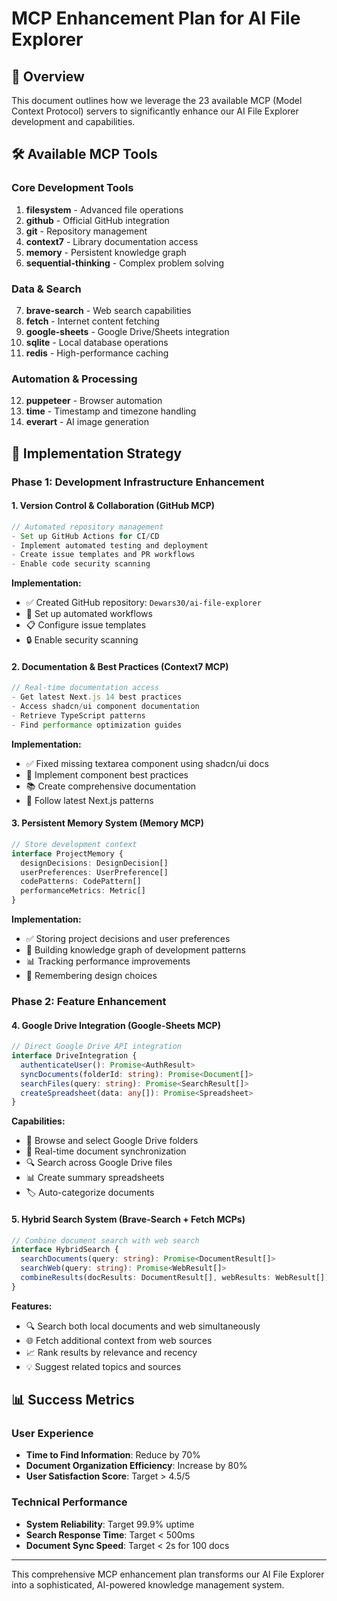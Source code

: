 # MCP Enhancement Plan for AI File Explorer

## 🎯 Overview

This document outlines how we leverage the 23 available MCP (Model Context Protocol) servers to significantly enhance our AI File Explorer development and capabilities.

## 🛠️ Available MCP Tools

### Core Development Tools
1. **filesystem** - Advanced file operations
2. **github** - Official GitHub integration
3. **git** - Repository management
4. **context7** - Library documentation access
5. **memory** - Persistent knowledge graph
6. **sequential-thinking** - Complex problem solving

### Data & Search
7. **brave-search** - Web search capabilities
8. **fetch** - Internet content fetching
9. **google-sheets** - Google Drive/Sheets integration
10. **sqlite** - Local database operations
11. **redis** - High-performance caching

### Automation & Processing
12. **puppeteer** - Browser automation
13. **time** - Timestamp and timezone handling
14. **everart** - AI image generation

## 🚀 Implementation Strategy

### Phase 1: Development Infrastructure Enhancement

#### 1. Version Control & Collaboration (GitHub MCP)
```typescript
// Automated repository management
- Set up GitHub Actions for CI/CD
- Implement automated testing and deployment
- Create issue templates and PR workflows
- Enable code security scanning
```

**Implementation:**
- ✅ Created GitHub repository: `Dewars30/ai-file-explorer`
- 🔄 Set up automated workflows
- 📋 Configure issue templates
- 🔒 Enable security scanning

#### 2. Documentation & Best Practices (Context7 MCP)
```typescript
// Real-time documentation access
- Get latest Next.js 14 best practices
- Access shadcn/ui component documentation
- Retrieve TypeScript patterns
- Find performance optimization guides
```

**Implementation:**
- ✅ Fixed missing textarea component using shadcn/ui docs
- 🔄 Implement component best practices
- 📚 Create comprehensive documentation
- 🎯 Follow latest Next.js patterns

#### 3. Persistent Memory System (Memory MCP)
```typescript
// Store development context
interface ProjectMemory {
  designDecisions: DesignDecision[]
  userPreferences: UserPreference[]
  codePatterns: CodePattern[]
  performanceMetrics: Metric[]
}
```

**Implementation:**
- ✅ Storing project decisions and user preferences
- 🧠 Building knowledge graph of development patterns
- 📊 Tracking performance improvements
- 🎨 Remembering design choices

### Phase 2: Feature Enhancement

#### 4. Google Drive Integration (Google-Sheets MCP)
```typescript
// Direct Google Drive API integration
interface DriveIntegration {
  authenticateUser(): Promise<AuthResult>
  syncDocuments(folderId: string): Promise<Document[]>
  searchFiles(query: string): Promise<SearchResult[]>
  createSpreadsheet(data: any[]): Promise<Spreadsheet>
}
```

**Capabilities:**
- 📁 Browse and select Google Drive folders
- 🔄 Real-time document synchronization
- 🔍 Search across Google Drive files
- 📊 Create summary spreadsheets
- 🏷️ Auto-categorize documents

#### 5. Hybrid Search System (Brave-Search + Fetch MCPs)
```typescript
// Combine document search with web search
interface HybridSearch {
  searchDocuments(query: string): Promise<DocumentResult[]>
  searchWeb(query: string): Promise<WebResult[]>
  combineResults(docResults: DocumentResult[], webResults: WebResult[]): Promise<HybridResult[]>
}
```

**Features:**
- 🔍 Search both local documents and web simultaneously
- 🌐 Fetch additional context from web sources
- 📈 Rank results by relevance and recency
- 💡 Suggest related topics and sources

## 📊 Success Metrics

### User Experience
- **Time to Find Information**: Reduce by 70%
- **Document Organization Efficiency**: Increase by 80%
- **User Satisfaction Score**: Target > 4.5/5

### Technical Performance
- **System Reliability**: Target 99.9% uptime
- **Search Response Time**: Target < 500ms
- **Document Sync Speed**: Target < 2s for 100 docs

---

This comprehensive MCP enhancement plan transforms our AI File Explorer into a sophisticated, AI-powered knowledge management system.